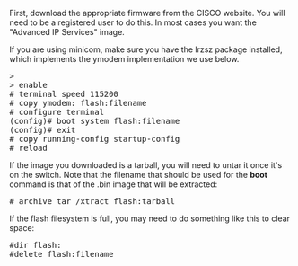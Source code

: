 First, download the appropriate firmware from the CISCO website. You will need
to be a registered user to do this. In most cases you want the "Advanced IP
Services" image.

If you are using minicom, make sure you have the lrzsz package installed, which
implements the ymodem implementation we use below.

<pre class="command-line">
>
> enable 
# terminal speed 115200
# copy ymodem: flash:filename
# configure terminal
(config)# boot system flash:filename
(config)# exit
# copy running-config startup-config
# reload
</pre>

If the image you downloaded is a tarball, you will need to untar it once it's
on the switch. Note that the filename that should be used for the __boot__
command is that of the .bin image that will be extracted:

<pre class="command-line">
# archive tar /xtract flash:tarball
</pre>

If the flash filesystem is full, you may need to do something like this to
clear space:

<pre class="command-line">
#dir flash:
#delete flash:filename
</pre>